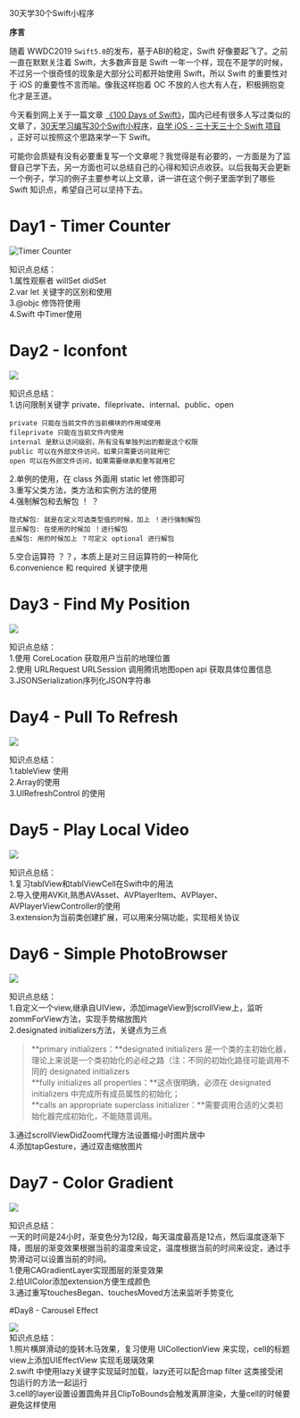 30天学30个Swift小程序

**序言**  

随着 WWDC2019 `Swift5.0`的发布，基于ABI的稳定，Swift 好像要起飞了。之前一直在默默关注着 Swift，大多数声音是 Swift 一年一个样，现在不是学的时候，不过另一个很奇怪的现象是大部分公司都开始使用 Swift，所以 Swift 的重要性对于 iOS 的重要性不言而喻。像我这样抱着 OC 不放的人也大有人在，积极拥抱变化才是王道。  

今天看到网上关于一篇文章 [《100 Days of Swift》](https://samvlu.com/index.html)，国内已经有很多人写过类似的文章了，[30天学习编写30个Swift小程序](https://juejin.im/post/5c618227518825625c270640)，[自学 iOS - 三十天三十个 Swift 项目
](https://www.jianshu.com/p/52032bc4cbe4)，正好可以按照这个思路来学一下 Swift。

可能你会质疑有没有必要重复写一个文章呢？我觉得是有必要的，一方面是为了监督自己学下去，另一方面也可以总结自己的心得和知识点收获。以后我每天会更新一个例子，学习的例子主要参考以上文章，讲一讲在这个例子里面学到了哪些 Swift 知识点，希望自己可以坚持下去。

<!-- more -->


# Day1 - Timer Counter  

![Timer Counter](http://leonlei.top/Day%201%20-%20Timer%20Counter.gif)

知识点总结：  
1.属性观察者 willSet didSet  
2.var let 关键字的区别和使用  
3.@objc 修饰符使用  
4.Swift 中Timer使用

# Day2 - Iconfont  

![](http://leonlei.top/Day%202%20-%20Iconfont.gif)  

知识点总结：  
1.访问限制关键字 private、fileprivate、internal、public、open  

```
private 只能在当前文件的当前模块的作用域使用  
fileprivate 只能在当前文件内使用  
internal 是默认访问级别，所有没有单独列出的都是这个权限  
public 可以在外部文件访问，如果只需要访问就用它  
open 可以在外部文件访问，如果需要继承和重写就用它    
```

2.单例的使用，在 class 外面用 static let 修饰即可  
3.重写父类方法，类方法和实例方法的使用  
4.强制解包和去解包 ！ ？   

```
隐式解包: 就是在定义可选类型值的时候，加上 ！进行强制解包  
显示解包: 在使用的时候加 ！进行解包  
去解包: 用的时候加上 ？可定义 optional 进行解包  
```  
5.空合运算符 ？？，本质上是对三目运算符的一种简化  
6.convenience 和 required 关键字使用  

# Day3 - Find My Position  
![](http://leonlei.top/Day%203%20-%20Find%20My%20Position.gif)

知识点总结：  
1.使用 CoreLocation 获取用户当前的地理位置  
2.使用 URLRequest URLSession 调用腾讯地图open api 获取具体位置信息  
3.JSONSerialization序列化JSON字符串  

# Day4 - Pull To Refresh
![](http://leonlei.top/Day%204%20-%20Pull%20To%20Refresh.gif)  

知识点总结：  
1.tableView 使用  
2.Array的使用  
3.UIRefreshControl 的使用  

# Day5 -  Play Local Video 

![](http://leonlei.top/Day%205%20-%20Play%20Local%20Video.gif)

知识点总结：  
1.复习tablView和tablViewCell在Swift中的用法  
2.导入使用AVKit,熟悉AVAsset、AVPlayerItem、AVPlayer、AVPlayerViewController的使用  
3.extension为当前类创建扩展，可以用来分隔功能，实现相关协议  

# Day6 - Simple PhotoBrowser  
![](http://leonlei.top/Day%206%20-%20Simple%20PhotoBrowser.gif)  

知识点总结：  
1.自定义一个view,继承自UIView，添加imageView到scrollView上，监听zommForView方法，实现手势缩放图片  
2.designated initializers方法，关键点为三点 
> **primary initializers：**designated initializers 是一个类的主初始化器，理论上来说是一个类初始化的必经之路（注：不同的初始化路径可能调用不同的 designated initializers  
> **fully initializes all properties：**这点很明确，必须在 designated initializers 中完成所有成员属性的初始化；  
> **calls an appropriate superclass initializer：**需要调用合适的父类初始化器完成初始化，不能随意调用。   

3.通过scrollViewDidZoom代理方法设置缩小时图片居中  
4.添加tapGesture，通过双击缩放图片  

# Day7 - Color Gradient   
![](http://leonlei.top/Day%207%20-%20Color%20Gradient.gif)

知识点总结：  
一天的时间是24小时，渐变色分为12段，每天温度最高是12点，然后温度逐渐下降，图层的渐变效果根据当前的温度来设定，温度根据当前的时间来设定，通过手势滑动可以设置当前的时间。  
1.使用CAGradientLayer实现图层的渐变效果  
2.给UIColor添加extension方便生成颜色  
3.通过重写touchesBegan、touchesMoved方法来监听手势变化  

#Day8 - Carousel Effect  

![](http://leonlei.top/Day%208%20-%20Carousel%20Effect.gif)  
知识点总结：  
1.照片横屏滑动的旋转木马效果，复习使用 UICollectionView 来实现，cell的标题view上添加UIEffectView 实现毛玻璃效果  
2.swift 中使用lazy关键字实现延时加载，lazy还可以配合map filter 这类接受闭包运行的方法一起运行    
3.cell的layer设置设置圆角并且ClipToBounds会触发离屏渲染，大量cell的时候要避免这样使用
